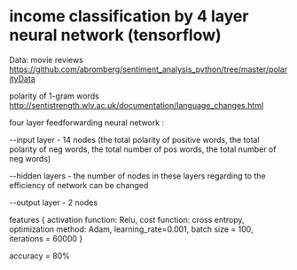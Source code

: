 # income classification by 4 layer neural network (tensorflow)

Data: movie reviews https://github.com/abromberg/sentiment_analysis_python/tree/master/polarityData 

polarity of 1-gram words http://sentistrength.wlv.ac.uk/documentation/language_changes.html


four layer feedforwarding neural network : 

--input layer - 14 nodes (the total polarity of positive words, the total polarity of neg words, the total number of pos words, the total number of neg words) 

--hidden layers - the number of nodes in these layers regarding to the efficiency of network can be changed 

--output layer - 2 nodes 



features {
activation function: Relu,
cost function: cross entropy,
optimization method: Adam,
learning_rate=0.001,
batch size = 100,
iterations = 60000 }

accuracy = 80%

